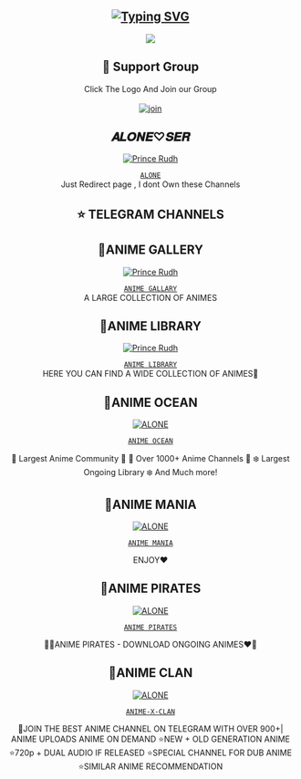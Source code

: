 <div align="center">

## [![Typing SVG](https://readme-typing-svg.herokuapp.com?font=Rockstar-ExtraBold&color=FF0000&lines=REDIRECT+PAGE+FOR+ANIME+CHANNELS;WATCH+ONLINE+OR+DOWNLOAD;THANKXX)](https://git.io/typing-svg)

 </a>
</p>
<div align="center">
  <img border-radius: 15px src="https://github.com/Alone-Mods/filesmahnn/blob/1e189c8a4c400ed2e508d815f0bd77febdf46411/20230306_080355.jpg" />
  <p align="center">

    
</p>



  
  
## 📢 Support Group 
Click The Logo And Join our Group
    <br>
<br>
  [![join](https://i.imgur.com/reMlxoc.png)](http://wa.me/+916235693746)
  <div align="center">
       
  </div>
  


## 𝑨𝑳𝑶𝑵𝑬♡︎𝑺𝑬𝑹
  <div align="center">
    
  [![`Prince Rudh`](https://github.com/Alone-Mods.png?size=200)](https://github.com/Alone-Mods)

[`ALONE`](https://github.com/Alone-Mods)  
Just Redirect page , I dont Own these Channels
  </div>

## ⭐ TELEGRAM CHANNELS


## 🎯ANIME GALLERY 
  <div align="center">
    
  [![`Prince Rudh`](https://github.com/Alone-Mods/filesmahnn/blob/main/Animegallery.jpg?size=200)](https://t.me/Anime_Gallery)

[`ANIME GALLARY`](https://t.me/Anime_Gallery)  
A LARGE COLLECTION OF ANIMES
  </div>


## 🎯ANIME LIBRARY 
  <div align="center">
    
  [![`Prince Rudh`](https://github.com/Alone-Mods/filesmahnn/blob/main/AnimeLibrary.jpg?size=200)](https://t.me/Anime_Library)

[`ANIME LIBRARY`](https://t.me/Anime_Library)  
HERE YOU CAN FIND A WIDE COLLECTION OF ANIMES🎉
  </div>

## 🎯ANIME OCEAN 
  <div align="center">
    
  [![`ALONE`](https://github.com/Alone-Mods/filesmahnn/blob/main/animeOcean.jpg?size=200)](https://t.me/Anime_Ocean_Backup)

[`ANIME OCEAN`](https://t.me/Anime_Ocean_Backup)  

🔆 Largest Anime Community 🔆
🌟 Over 1000+ Anime Channels 🌟
❄️ Largest Ongoing Library ❄️
And Much more!
  </div>

## 🎯ANIME MANIA 
  <div align="center">
    
  [![`ALONE`](https://github.com/Alone-Mods/filesmahnn/blob/main/Animemania.jpg?size=200)](https://t.me/Anime_Maniaac)

[`ANIME MANIA`](https://t.me/Anime_Maniaac)  

ENJOY❤️
  </div>

## 🎯ANIME PIRATES 
  <div align="center">
    
  [![`ALONE`](https://github.com/Alone-Mods/filesmahnn/blob/main/animePirates.jpg?size=200)](https://t.me/Anime_Pirates)

[`ANIME PIRATES`](https://t.me/Anime_Pirates)  

🏴‍☠️ANIME PIRATES - DOWNLOAD ONGOING ANIMES❤️🎯
  </div>



## 🎯ANIME CLAN 
  <div align="center">
    
  [![`ALONE`](https://github.com/Alone-Mods/filesmahnn/blob/main/Animeclan.jpg?size=200)](https://t.me/Anime_x_Clan)

[`ANIME-X-CLAN`](https://t.me/Anime_x_Clan)  

📌JOIN THE BEST ANIME CHANNEL ON
TELEGRAM WITH OVER 900+| ANIME UPLOADS
ANIME ON DEMAND
⭐NEW + OLD GENERATION ANIME
⭐720p + DUAL AUDIO IF RELEASED
⭐SPECIAL CHANNEL FOR DUB ANIME
⭐SIMILAR ANIME RECOMMENDATION
  </div>


